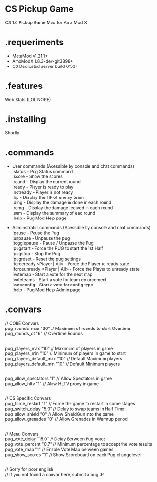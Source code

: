 CS Pickup Game
==============
CS 1.6 Pickup Game Mod for Amx Mod X

.requeriments
=============
- MetaMod v1.21.1+
- AmxModX 1.8.3-dev-git3898+
- CS Dedicated server build 6153+

.features
=========
Web Stats (LOL NOPE)

.installing
===========
Shortly

.commands
=========
- User commands (Acessible by console and chat commands)<br>
	.status		- Pug Status command<br>
	.score 		- Show the scores<br>
	.round 		- Display the current round<br>
	.ready 		- Player is ready to play<br>
	.notready 	- Player is not ready<br>
	.hp 		- Display the HP of enemy team<br>
	.dmg 		- Display the damage in done in each round<br>
	.rdmg 		- Display the damage recived in each round<br>
	.sum 		- Display the summary of eac round<br>
	.help 		- Pug Mod Help page<br>

- Adminstrator commands (Acessible by console and chat commands)
	!pause 				- Pause the Pug<br>
	!unpause 			- Unpause the pug<br>
	!togglepause 			- Pause / Unpause the Pug<br>
	!pugstart 			- Force the PUG to start the 1st Half<br>
	!pugstop 			- Stop the Pug<br>
	!pugreset 			- Reset the pug settings<br>
	!forceready <Player | All> 	- Force the Player to ready state<br>
	!forceunready <Player | All> 	- Force the Player to unready state<br>
	!votemap 			- Start a vote for the next map<br>
	!voteteams 			- Start a vote for team enforcement<br>
	!voteconfig 			- Start a vote for config type<br>
	!help 				- Pug Mod Help Admin page<br>

.convars
======
// CORE Convars<br>
pug_rounds_max 		"30" 	// Maximum of rounds to start Overtime<br>
pug_rounds_ot 		"6" 	// Overtime Rounds<br><br>

pug_players_max 	"10" 	// Maximum of players in game<br>
pug_players_min 	"10" 	// Minimum of players in game to start<br>
pug_players_default_max "10" 	// Default Maximum players<br>
pug_players_default_min "10" 	// Default Minimum players<br><br>

pug_allow_spectators 	"1" 	// Allow Spectators in game<br>
pug_allow_hltv 		"1" 	// Alow HLTV proxy in game<br><br>

// CS Specific Convars<br>
pug_force_restart 	"1" 	// Force the game to restart in some stages<br>
pug_switch_delay 	"5.0" 	// Delay to swap teams in Half Time<br>
pug_allow_shield 	"0" 	// Allow ShieldGun into the game<br>
pug_allow_grenades 	"0" 	// Allow Grenades in Warmup period<br><br>

// Menu Convars<br>
pug_vote_delay 		"15.0" 	// Delay Between Pug votes<br>
pug_vote_percent 	"0.7" 	// Minimum percentage to accept the vote results<br>
pug_vote_map 		"1" 	// Enable Vote Map between games<br>
pug_show_scores 	"1" 	// Show Scoreboard on each Pug changelevel<br><br>

// Sorry for poor english<br>
// If you not found a convar here, submit a bug :P